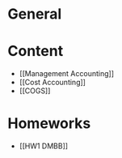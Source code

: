 # General

# Content
- [[Management Accounting]]
- [[Cost Accounting]]
- [[COGS]]

# Homeworks
- [[HW1 DMBB]]

